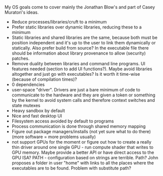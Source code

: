 My OS goals come to cover mainly the Jonathan Blow's and part of Casey Muratori's ideas.

- Reduce processes/libraries/cruft to a minimum
- Prefer static libraries over dynamic libraries, reducing these to a minimum
- Static libraries and shared libraries are the same, because both must be position independent and it's up to the user to link them dynamically or statically. Also prefer build from source? In the executable file there should be information about library provenance to allow (security) patches.
- Remove duality between libraries and command line programs. UI features needed (section to add UI functions?). Maybe avoid libraries altogether and just go with executables? Is it worth it time-wise (because of compilation times)?
- 0 dependencies
- user-space "driver". Drivers are just a bare minimum of code to communicate to the hardware and they are given a token or something by the kernel to avoid system calls and therefore context switches and state mutexes
- Heavy sandbox by default
- Nice and fast desktop UI
- Filesystem access avoided by default to programs
- Process communication is done through shared memory mapping
- Figure out package managers/installs (not yet sure what to do there) (more software = more problems usually)
- not support GPUs for the moment or figure out how to create a really thin driver around one single GPU - run compute shader that writes to GPU memory. Maybe provide a better API or have direct access to the GPU ISA?
PATH - configuration based on strings are terrible. Path? John proposes a folder in user "home" with links to all the places where the executables are to be found. Problem with substitute path?
